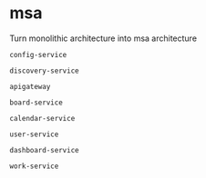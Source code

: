 # msa

Turn monolithic architecture into msa architecture

`config-service`

`discovery-service`

`apigateway`

`board-service`

`calendar-service`

`user-service`

`dashboard-service`

`work-service`
